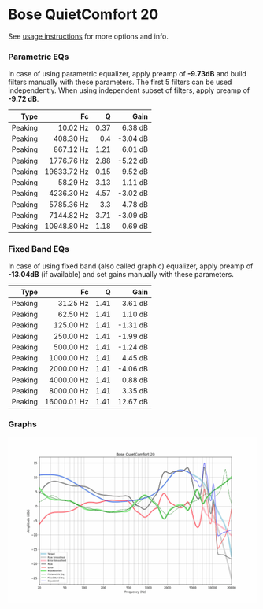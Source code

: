 # Bose QuietComfort 20
See [usage instructions](https://github.com/jaakkopasanen/AutoEq#usage) for more options and info.

### Parametric EQs
In case of using parametric equalizer, apply preamp of **-9.73dB** and build filters manually
with these parameters. The first 5 filters can be used independently.
When using independent subset of filters, apply preamp of **-9.72 dB**.

| Type    | Fc          |    Q | Gain     |
|--------:|------------:|-----:|---------:|
| Peaking | 10.02 Hz    | 0.37 | 6.38 dB  |
| Peaking | 408.30 Hz   | 0.4  | -3.04 dB |
| Peaking | 867.12 Hz   | 1.21 | 6.01 dB  |
| Peaking | 1776.76 Hz  | 2.88 | -5.22 dB |
| Peaking | 19833.72 Hz | 0.15 | 9.52 dB  |
| Peaking | 58.29 Hz    | 3.13 | 1.11 dB  |
| Peaking | 4236.30 Hz  | 4.57 | -3.02 dB |
| Peaking | 5785.36 Hz  | 3.3  | 4.78 dB  |
| Peaking | 7144.82 Hz  | 3.71 | -3.09 dB |
| Peaking | 10948.80 Hz | 1.18 | 0.69 dB  |

### Fixed Band EQs
In case of using fixed band (also called graphic) equalizer, apply preamp of **-13.04dB**
(if available) and set gains manually with these parameters.

| Type    | Fc          |    Q | Gain     |
|--------:|------------:|-----:|---------:|
| Peaking | 31.25 Hz    | 1.41 | 3.61 dB  |
| Peaking | 62.50 Hz    | 1.41 | 1.10 dB  |
| Peaking | 125.00 Hz   | 1.41 | -1.31 dB |
| Peaking | 250.00 Hz   | 1.41 | -1.99 dB |
| Peaking | 500.00 Hz   | 1.41 | -1.24 dB |
| Peaking | 1000.00 Hz  | 1.41 | 4.45 dB  |
| Peaking | 2000.00 Hz  | 1.41 | -4.06 dB |
| Peaking | 4000.00 Hz  | 1.41 | 0.88 dB  |
| Peaking | 8000.00 Hz  | 1.41 | 3.35 dB  |
| Peaking | 16000.01 Hz | 1.41 | 12.67 dB |

### Graphs
![](./Bose%20QuietComfort%2020.png)